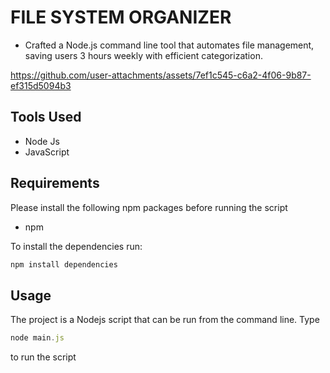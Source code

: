 # FILE SYSTEM ORGANIZER

- Crafted a Node.js command line tool that automates file management, saving users 3 hours weekly with efficient categorization.

https://github.com/user-attachments/assets/7ef1c545-c6a2-4f06-9b87-ef315d5094b3

## Tools Used

- Node Js
- JavaScript

## Requirements

Please install the following npm packages before running the script

- npm

To install the dependencies run:

```js
npm install dependencies
```

## Usage

The project is a Nodejs script that can be run from the command line.
Type 

```js
node main.js
``` 
to run the script
